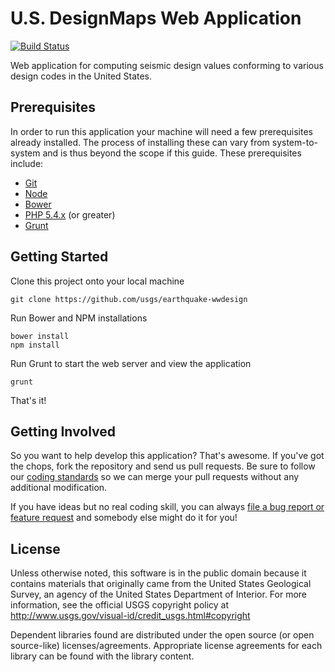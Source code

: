 U.S. DesignMaps Web Application
===============================

[![Build Status](https://api.travis-ci.org/usgs/earthquake-usdesign.png?branch=master)](https://travis-ci.org/usgs/earthquake-usdesign)

Web application for computing seismic design values conforming to various design
codes in the United States.


Prerequisites
-------------

In order to run this application your machine will need a few prerequisites
already installed. The process of installing these can vary from
system-to-system and is thus beyond the scope if this guide. These prerequisites
include:

 - [Git](http://gitscm.com/)
 - [Node](http://nodejs.org/)
 - [Bower](http://bower.io/)
 - [PHP 5.4.x](http://www.php.net/) (or greater)
 - [Grunt](http://gruntjs.com/)


Getting Started
---------------

Clone this project onto your local machine
```
git clone https://github.com/usgs/earthquake-wwdesign
```

Run Bower and NPM installations
```
bower install
npm install
```

Run Grunt to start the web server and view the application
```
grunt
```

That's it!


Getting Involved
----------------

So you want to help develop this application? That's awesome. If you've got the
chops, fork the repository and send us pull requests. Be sure to follow our
[coding standards](https://github.com/emartinez-usgs/styleguide) so we can merge
your pull requests without any additional modification.

If you have ideas but no real coding skill, you can always [file a bug report or
feature request](https://github.com/usgs/earthquake-wwdesign/issues) and
somebody else might do it for you!


License
-------

Unless otherwise noted, this software is in the public domain because it
contains materials that originally came from the United States Geological
Survey, an agency of the United States Department of Interior. For more
information, see the official USGS copyright policy at
http://www.usgs.gov/visual-id/credit_usgs.html#copyright

Dependent libraries found are distributed under the open source (or open
source-like) licenses/agreements. Appropriate license agreements for each
library can be found with the library content.

